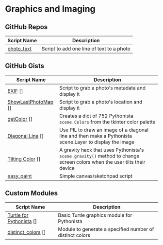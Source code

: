 # Graphics and Imaging

GitHub Repos
------------

| Script Name        | Description   | 
| -------------      | ------------- | 
| [photo_text][]      | Script to add one line of text to a photo |


GitHub Gists
------------

| Script Name         | Description   | 
| -------------       | ------------- | 
| [EXIF] []          | Script to grab a photo's metadata and display it |
| [ShowLastPhotoMap] [] | Script to grab a photo's location and display it |
| [getColor] []      | Creates a dict of 752 Pythonista `scene.Colors` from the tkinter color palette |
| [Diagonal Line] [] | Use PIL to draw an image of a diagonal line and then make a Pythonista scene.Layer to display the image |
| [Tilting Color] [] | A gravity hack that uses Pythonista's `scene.gravity()` method to change screen colors when the user tilts their device |
| [easy_paint][]      | Simple canvas/sketchpad script |


Custom Modules
------------

| Script Name        | Description   | 
| -------------      | ------------- | 
| [Turtle for Pythonista] []      | Basic Turtle graphics module for Pythonista |
| [distinct_colors] []      | Module to generate a specified number of distinct colors |


[photo_text]: https://github.com/humberry/photo_text
[EXIF]: https://gist.github.com/PyDann/2ae90ccadab4c2133766
[ShowLastPhotoMap]: https://gist.github.com/omz/8838751
[getColor]: https://gist.github.com/cclauss/8169809
[Diagonal Line]: https://gist.github.com/cclauss/8683457
[Tilting Color]: https://gist.github.com/cclauss/6349730
[Turtle for Pythonista]: https://gist.github.com/omz/4413863
[distinct_colors]: https://gist.github.com/upwart/ede14e200fbeeb331786
[easy_paint]: https://gist.github.com/SebastianJarsve/5297697